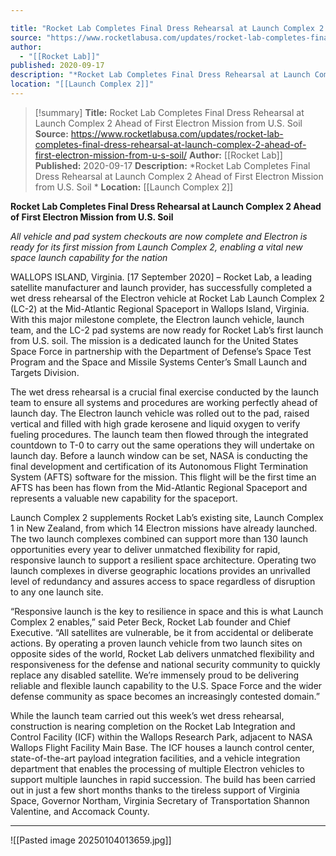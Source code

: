 ```yaml
---

title: "Rocket Lab Completes Final Dress Rehearsal at Launch Complex 2 Ahead of First Electron Mission from U.S. Soil "
source: "https://www.rocketlabusa.com/updates/rocket-lab-completes-final-dress-rehearsal-at-launch-complex-2-ahead-of-first-electron-mission-from-u-s-soil/"
author:
  - "[[Rocket Lab]]"
published: 2020-09-17
description: "*Rocket Lab Completes Final Dress Rehearsal at Launch Complex 2 Ahead of First Electron Mission from U.S. Soil *"
location: "[[Launch Complex 2]]"
---
```

>[!summary]
**Title:** Rocket Lab Completes Final Dress Rehearsal at Launch Complex 2 Ahead of First Electron Mission from U.S. Soil 
**Source:** https://www.rocketlabusa.com/updates/rocket-lab-completes-final-dress-rehearsal-at-launch-complex-2-ahead-of-first-electron-mission-from-u-s-soil/
**Author:** [[Rocket Lab]]
**Published:** 2020-09-17
**Description:** *Rocket Lab Completes Final Dress Rehearsal at Launch Complex 2 Ahead of First Electron Mission from U.S. Soil *
**Location:** [[Launch Complex 2]]

**Rocket Lab Completes Final Dress Rehearsal at Launch Complex 2 Ahead of First Electron Mission from U.S. Soil** 

*All vehicle and pad system checkouts are now complete and Electron is ready for its first mission from Launch Complex 2, enabling a vital new space launch capability for the nation* 

WALLOPS ISLAND, Virginia. \[17 September 2020\] – Rocket Lab, a leading satellite manufacturer and launch provider, has successfully completed a wet dress rehearsal of the Electron vehicle at Rocket Lab Launch Complex 2 (LC-2) at the Mid-Atlantic Regional Spaceport in Wallops Island, Virginia. With this major milestone complete, the Electron launch vehicle, launch team, and the LC-2 pad systems are now ready for Rocket Lab’s first launch from U.S. soil. The mission is a dedicated launch for the United States Space Force in partnership with the Department of Defense’s Space Test Program and the Space and Missile Systems Center’s Small Launch and Targets Division. 

The wet dress rehearsal is a crucial final exercise conducted by the launch team to ensure all systems and procedures are working perfectly ahead of launch day. The Electron launch vehicle was rolled out to the pad, raised vertical and filled with high grade kerosene and liquid oxygen to verify fueling procedures. The launch team then flowed through the integrated countdown to T-0 to carry out the same operations they will undertake on launch day. Before a launch window can be set, NASA is conducting the final development and certification of its Autonomous Flight Termination System (AFTS) software for the mission. This flight will be the first time an AFTS has been has flown from the Mid-Atlantic Regional Spaceport and represents a valuable new capability for the spaceport.

Launch Complex 2 supplements Rocket Lab’s existing site, Launch Complex 1 in New Zealand, from which 14 Electron missions have already launched. The two launch complexes combined can support more than 130 launch opportunities every year to deliver unmatched flexibility for rapid, responsive launch to support a resilient space architecture. Operating two launch complexes in diverse geographic locations provides an unrivalled level of redundancy and assures access to space regardless of disruption to any one launch site.

“Responsive launch is the key to resilience in space and this is what Launch Complex 2 enables,” said Peter Beck, Rocket Lab founder and Chief Executive. “All satellites are vulnerable, be it from accidental or deliberate actions. By operating a proven launch vehicle from two launch sites on opposite sides of the world, Rocket Lab delivers unmatched flexibility and responsiveness for the defense and national security community to quickly replace any disabled satellite. We’re immensely proud to be delivering reliable and flexible launch capability to the U.S. Space Force and the wider defense community as space becomes an increasingly contested domain.”

While the launch team carried out this week’s wet dress rehearsal, construction is nearing completion on the Rocket Lab Integration and Control Facility (ICF) within the Wallops Research Park, adjacent to NASA Wallops Flight Facility Main Base. The ICF houses a launch control center, state-of-the-art payload integration facilities, and a vehicle integration department that enables the processing of multiple Electron vehicles to support multiple launches in rapid succession. The build has been carried out in just a few short months thanks to the tireless support of Virginia Space, Governor Northam, Virginia Secretary of Transportation Shannon Valentine, and Accomack County.

---

![[Pasted image 20250104013659.jpg]]
